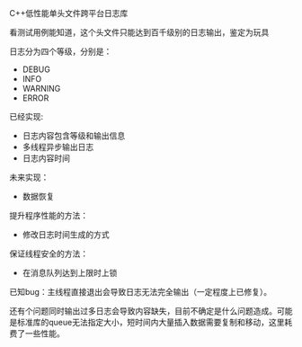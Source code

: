 C++低性能单头文件跨平台日志库

看测试用例能知道，这个头文件只能达到百千级别的日志输出，鉴定为玩具

日志分为四个等级，分别是：
* DEBUG
* INFO
* WARNING
* ERROR

已经实现:
* 日志内容包含等级和输出信息
* 多线程异步输出日志
* 日志内容时间

未来实现：
* 数据恢复

提升程序性能的方法：
* 修改日志时间生成的方式

保证线程安全的方法：
* 在消息队列达到上限时上锁

已知bug：主线程直接退出会导致日志无法完全输出（一定程度上已修复）。

还有个问题同时输出过多日志会导致内容缺失，目前不确定是什么问题造成。可能是标准库的queue无法指定大小，短时间内大量插入数据需要复制和移动，这里耗费了一些性能。